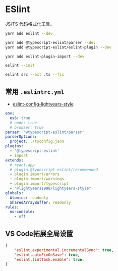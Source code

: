 # ESlint

JS/TS 代码格式化工具。

``` sh
yarn add eslint --dev

yarn add @typescript-eslint/parser --dev
yarn add @typescript-eslint/eslint-plugin --dev

yarn add eslint-plugin-import --dev
```

``` sh
eslint --init
```

``` sh
eslint src --ext .ts --fix
```

## 常用 `.eslintrc.yml`

- [eslint-config-lightyears-style](https://github.com/lightyears1998/eslint-config-lightyears-style)

``` yml
env:
  es6: true
  # node: true
  # browser: true
parser: '@typescript-eslint/parser'
parserOptions:
  project: ./tsconfig.json
plugins:
  - '@typescript-eslint'
  - import
extends:
  # react-app
  # plugin:@typescript-eslint/recommended
  - plugin:import/errors
  - plugin:import/warnings
  - plugin:import/typescript
  - "@lightyears1998/lightyears-style"
globals:
  Atomics: readonly
  SharedArrayBuffer: readonly
rules:
  no-console:
    - off
```

## VS Code拓展全局设置

```json
{
    "eslint.experimental.incrementalSync": true,
    "eslint.autoFixOnSave": true,
    "eslint.lintTask.enable": true,
}
```
